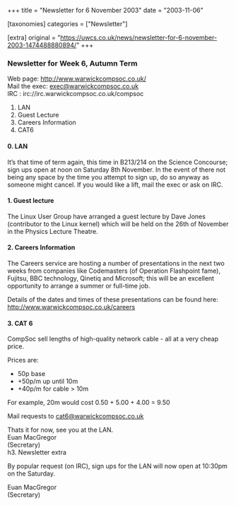+++
title = "Newsletter for 6 November 2003"
date = "2003-11-06"

[taxonomies]
categories = ["Newsletter"]

[extra]
original = "https://uwcs.co.uk/news/newsletter-for-6-november-2003-1474488880894/"
+++

### Newsletter for Week 6, Autumn Term

Web page: http://www.warwickcompsoc.co.uk/  
Mail the exec: exec@warwickcompsoc.co.uk  
IRC : irc://irc.warwickcompsoc.co.uk/compsoc

1.  LAN
2.  Guest Lecture
3.  Careers Information
4.  CAT6

#### 0\. LAN

It’s that time of term again, this time in B213/214 on the Science Concourse; sign ups open at noon on Saturday 8th November. In the event of there not being any space by the time you attempt to sign up, do so anyway as someone might cancel. If you would like a lift, mail the exec or ask on IRC.

#### 1\. Guest lecture

The Linux User Group have arranged a guest lecture by Dave Jones (contributor to the Linux kernel) which will be held on the 26th of November in the Physics Lecture Theatre.

#### 2\. Careers Information

The Careers service are hosting a number of presentations in the next two weeks from companies like Codemasters (of Operation Flashpoint fame), Fujitsu, BBC technology, Qinetiq and Microsoft; this will be an excellent opportunity to arrange a summer or full-time job.

Details of the dates and times of these presentations can be found here: http://www.warwickcompsoc.co.uk/careers

#### 3\. CAT 6

CompSoc sell lengths of high-quality network cable - all at a very cheap price.

Prices are:

  - 50p base
  - \+50p/m up until 10m
  - \+40p/m for cable \> 10m

For example, 20m would cost 0.50 + 5.00 + 4.00 = 9.50

Mail requests to cat6@warwickcompsoc.co.uk

Thats it for now, see you at the LAN.  
Euan MacGregor  
(Secretary)  
h3. Newsletter extra

By popular request (on IRC), sign ups for the LAN will now open at 10:30pm on the Saturday.

Euan MacGregor  
(Secretary)
